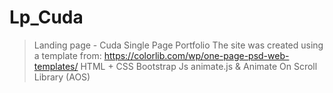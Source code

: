 # Lp_Cuda

> Landing page - Cuda Single Page Portfolio
 The site was created using a template from: https://colorlib.com/wp/one-page-psd-web-templates/
 HTML + CSS
 Bootstrap
 Js
 animate.js & Animate On Scroll Library (AOS)

